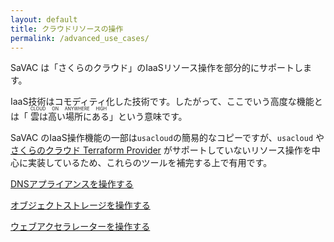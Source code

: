 ```yaml
---
layout: default
title: クラウドリソースの操作
permalink: /advanced_use_cases/
---
```


SaVAC は「さくらのクラウド」のIaaSリソース操作を部分的にサポートします。

IaaS技術はコモディティ化した技術です。したがって、ここでいう高度な機能とは「<ruby>
雲は高い場所にある<rt>CLOUD ON ANYWHERE HIGH</rt></ruby>」という意味です。

SaVAC のIaaS操作機能の一部は`usacloud`の簡易的なコピーですが、`usacloud`
や[さくらのクラウド Terraform Provider](https://github.com/sacloud/terraform-provider-sakuracloud)
がサポートしていないリソース操作を中心に実装しているため、これらのツールを補完する上で有用です。


[DNSアプライアンスを操作する](dns.md)

[オブジェクトストレージを操作する](object_storage.md)

[ウェブアクセラレーターを操作する](webaccel.md)
